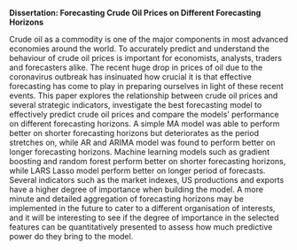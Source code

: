 **Dissertation: Forecasting Crude Oil Prices on Different Forecasting Horizons** 

Crude oil as a commodity is one of the major components in most advanced economies around the world. To accurately predict and understand the behaviour of crude oil prices is important for economists, analysts, traders and forecasters alike. The recent huge drop in prices of oil due to the coronavirus outbreak has insinuated how crucial it is that effective forecasting has come to play in preparing ourselves in light of these recent events. This paper explores the relationship between crude oil prices and several strategic indicators, investigate the best forecasting model to effectively predict crude oil prices and compare the models’ performance on different forecasting horizons. A simple MA model was able to perform better on shorter forecasting horizons but deteriorates as the period stretches on, while AR and ARIMA model was found to perform better on longer forecasting horizons. Machine learning models such as gradient boosting and random forest perform better on shorter forecasting horizons, while LARS Lasso model perform better on longer period of forecasts. Several indicators such as the market indexes, US productions and exports have a higher degree of importance when building the model. A more minute and detailed aggregation of forecasting horizons may be implemented in the future to cater to a different organisation of interests, and it will be interesting to see if the degree of importance in the selected features can be quantitatively presented to assess how much predictive power do they bring to the model.   
